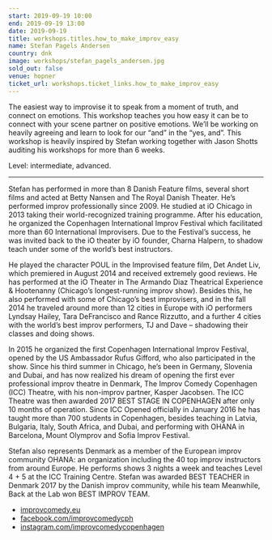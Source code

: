 ```yaml
---
start: 2019-09-19 10:00
end: 2019-09-19 13:00
date: 2019-09-19
title: workshops.titles.how_to_make_improv_easy
name: Stefan Pagels Andersen
country: dnk
image: workshops/stefan_pagels_andersen.jpg
sold_out: false
venue: hopner
ticket_url: workshops.ticket_links.how_to_make_improv_easy
---
```


The easiest way to improvise it to speak from a moment of truth, and connect on emotions. This workshop teaches you how easy it can be to connect with your scene partner on positive emotions. We’ll be working on heavily agreeing and learn to look for our “and” in the “yes, and”.
This workshop is heavily inspired by Stefan working together with Jason Shotts auditing his workshops for more than 6 weeks.

Level: intermediate, advanced.

---

Stefan has performed in more than 8 Danish Feature films, several short films and acted at Betty Nansen and The Royal Danish Theater. He’s performed improv professionally since 2009. He studied at iO Chicago in 2013 taking their world-recognized training programme. After his education, he organized the Copenhagen International Improv Festival which facilitated more than 60 International Improvisers. Due to the Festival’s success, he was invited back to the iO theater by iO founder, Charna Halpern, to shadow teach under some of the world’s best instructors.

He played the character POUL in the Improvised feature film, Det Andet Liv, which premiered in August 2014 and received extremely good reviews. He has performed at the iO Theater in The Armando Diaz Theatrical Experience & Hootenanny (Chicago’s longest-running improv show). Besides this, he also performed with some of Chicago’s best improvisers, and in the fall 2014 he traveled around more than 12 cities in Europe with iO performers Lyndsay Hailey, Tara DeFrancisco and Rance Rizzutto, and a further 4
cities with the world’s best improv performers, TJ and Dave – shadowing their classes and doing shows.

In 2015 he organized the first Copenhagen International Improv Festival, opened by the US Ambassador Rufus Gifford, who also participated in the show. Since his third summer in Chicago, he’s been in Germany, Slovenia and Dubai, and has now realized his dream of opening the first ever professional improv theatre in Denmark, The Improv Comedy Copenhagen (ICC) Theatre, with his non-improv partner, Kasper Jacobsen.
The ICC Theatre was then awarded 2017 BEST STAGE IN COPENHAGEN after only 10 months of operation. Since ICC Opened officially in January 2016 he has taught more than 700 students in Copenhagen, besides teaching in Latvia, Bulgaria, Italy, South Africa, and Dubai, and performing with OHANA in Barcelona, Mount Olymprov and Sofia Improv Festival.

Stefan also represents Denmark as a member of the European improv community OHANA: an organization including the 40 top improv instructors from around Europe. He performs shows 3 nights a week and teaches Level 4 + 5 at the ICC Training Centre.
Stefan was awarded BEST TEACHER in Denmark 2017 by the Danish improv community, while his team Meanwhile, Back at the Lab won BEST IMPROV TEAM.

- [improvcomedy.eu](https://improvcomedy.eu)
- [facebook.com/improvcomedycph](https://facebook.com/improvcomedycph)
- [instagram.com/improvcomedycopenhagen](https://instagram.com/improvcomedycopenhagen)

